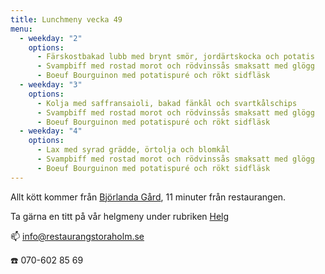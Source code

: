 ```yaml
---
title: Lunchmeny vecka 49
menu:
  - weekday: "2"
    options:
      - Färskostbakad lubb med brynt smör, jordärtskocka och potatis
      - Svampbiff med rostad morot och rödvinssås smaksatt med glögg
      - Boeuf Bourguinon med potatispuré och rökt sidfläsk
  - weekday: "3"
    options:
      - Kolja med saffransaioli, bakad fänkål och svartkålschips
      - Svampbiff med rostad morot och rödvinssås smaksatt med glögg
      - Boeuf Bourguinon med potatispuré och rökt sidfläsk
  - weekday: "4"
    options:
      - Lax med syrad grädde, örtolja och blomkål
      - Svampbiff med rostad morot och rödvinssås smaksatt med glögg
      - Boeuf Bourguinon med potatispuré och rökt sidfläsk
---
```

Allt kött kommer från [Björlanda Gård](https://www.bjorlandagard.se), 11 minuter från restaurangen. [](http://www.bjorlandagard.se)

[](http://www.bjorlandagard.se)Ta gärna en titt på vår helgmeny under rubriken [Helg](https://www.restaurangstoraholm.se/helg/?i=2)

📫 info@restaurangstoraholm.se

☎️ 070-602 85 69